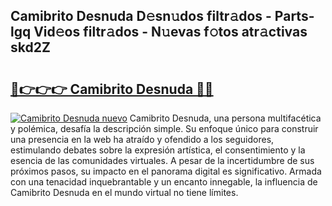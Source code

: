 ## Camibrito Desnuda D𝚎sn𝚞dos filtr𝚊dos - Parts-lgq Vid𝚎os filtr𝚊dos - N𝚞evas f𝚘tos atr𝚊ctivas skd2Z

# <h2><a href="http://mb7t6di.tromn.icu/?c=Camibrito+Desnuda">🔗👉👉👉 Camibrito Desnuda 🔗🔗</a></h2>

[![Camibrito Desnuda nuevo](https://i.imgur.com/pEAQMta.gif)](http://mb7t6di.tromn.icu/?c=Camibrito+Desnuda)
Camibrito Desnuda, una persona multifacética y polémica, desafía la descripción simple. Su enfoque único para construir una presencia en la web ha atraído y ofendido a los seguidores, estimulando debates sobre la expresión artística, el consentimiento y la esencia de las comunidades virtuales. A pesar de la incertidumbre de sus próximos pasos, su impacto en el panorama digital es significativo. Armada con una tenacidad inquebrantable y un encanto innegable, la influencia de Camibrito Desnuda en el mundo virtual no tiene límites.

